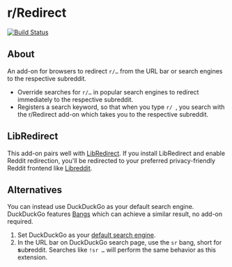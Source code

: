 # r/Redirect

[![Build Status](https://gitlab.com/Elypia/r-redirect/badges/main/pipeline.svg)](https://gitlab.com/Elypia/r-redirect/commits/main)

## About

An add-on for browsers to redirect `r/…` from the URL bar or search engines to the respective subreddit.

* Override searches for `r/…` in popular search engines to redirect immediately to the respective subreddit.
* Registers a search keyword, so that when you type `r/ `, you search with the r/Redirect add-on which takes you to the respective subreddit.

## LibRedirect

This add-on pairs well with [LibRedirect](https://libredirect.github.io/). If you install LibRedirect and enable Reddit redirection, you'll be redirected to your preferred privacy-friendly Reddit frontend like [Libreddit](https://github.com/libreddit/libreddit).

## Alternatives

You can instead use DuckDuckGo as your default search engine. DuckDuckGo features [Bangs](https://duckduckgo.com/bangs) which can achieve a similar result, no add-on required.

1. Set DuckDuckGo as your [default search engine](https://duckduckgo.com/set-as-default).
2. In the URL bar on DuckDuckGo search page, use the `sr` bang, short for **s**ub**r**eddit. Searches like `!sr …` will perform the same behavior as this extension.
